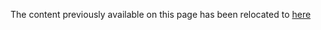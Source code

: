 The content previously available on this page has been relocated to [here](https://github.com/matlab-actions/.github/blob/main/profile/README.md)
